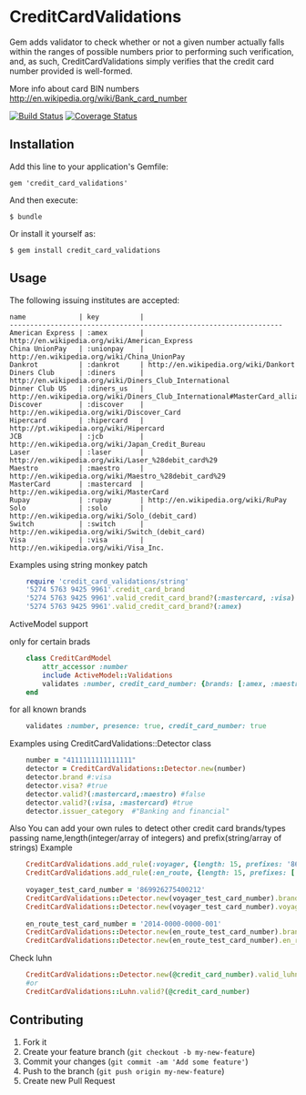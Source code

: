 # CreditCardValidations

Gem adds validator  to check whether or not a given number actually falls within the ranges of possible numbers prior to performing such verification, and, as such, CreditCardValidations simply verifies that the credit card number provided is well-formed.

More info about card BIN numbers http://en.wikipedia.org/wiki/Bank_card_number

[![Build Status](https://travis-ci.org/Fivell/credit_card_validations.png)](https://travis-ci.org/Fivell/credit_card_validations)
[![Coverage Status](https://coveralls.io/repos/Fivell/credit_card_validations/badge.png)](https://coveralls.io/r/Fivell/credit_card_validations)

## Installation

Add this line to your application's Gemfile:

    gem 'credit_card_validations'

And then execute:

    $ bundle

Or install it yourself as:

    $ gem install credit_card_validations

## Usage


The following issuing institutes are accepted:
    
    name             | key          |
    -------------------------------------------------------------------
    American Express | :amex        | http://en.wikipedia.org/wiki/American_Express
    China UnionPay   | :unionpay    | http://en.wikipedia.org/wiki/China_UnionPay
    Dankrot          | :dankrot     | http://en.wikipedia.org/wiki/Dankort
    Diners Club      | :diners      | http://en.wikipedia.org/wiki/Diners_Club_International
    Dinner Club US   | :diners_us   | http://en.wikipedia.org/wiki/Diners_Club_International#MasterCard_alliance
    Discover         | :discover    | http://en.wikipedia.org/wiki/Discover_Card
    Hipercard        | :hipercard   | http://pt.wikipedia.org/wiki/Hipercard
    JCB              | :jcb         | http://en.wikipedia.org/wiki/Japan_Credit_Bureau
    Laser            | :laser       | http://en.wikipedia.org/wiki/Laser_%28debit_card%29
    Maestro          | :maestro     | http://en.wikipedia.org/wiki/Maestro_%28debit_card%29
    MasterCard       | :mastercard  | http://en.wikipedia.org/wiki/MasterCard
    Rupay            | :rupay       | http://en.wikipedia.org/wiki/RuPay
    Solo             | :solo        | http://en.wikipedia.org/wiki/Solo_(debit_card)
    Switch           | :switch      | http://en.wikipedia.org/wiki/Switch_(debit_card)
    Visa             | :visa        | http://en.wikipedia.org/wiki/Visa_Inc.



Examples using string monkey patch

```ruby
    require 'credit_card_validations/string'
    '5274 5763 9425 9961'.credit_card_brand
    '5274 5763 9425 9961'.valid_credit_card_brand?(:mastercard, :visa)  
    '5274 5763 9425 9961'.valid_credit_card_brand?(:amex)  
```

ActiveModel support

only for certain brads

```ruby
    class CreditCardModel 
        attr_accessor :number
        include ActiveModel::Validations
        validates :number, credit_card_number: {brands: [:amex, :maestro]} 
    end
```

for all known brands

```ruby	
    validates :number, presence: true, credit_card_number: true
```

Examples using CreditCardValidations::Detector class

```ruby	
    number = "4111111111111111"
    detector = CreditCardValidations::Detector.new(number)
    detector.brand #:visa
    detector.visa? #true
    detector.valid?(:mastercard,:maestro) #false
    detector.valid?(:visa, :mastercard) #true
    detector.issuer_category  #"Banking and financial"
```

Also You can add your own rules to detect other credit card brands/types
passing name,length(integer/array of integers) and prefix(string/array of strings)
Example

```ruby	
    CreditCardValidations.add_rule(:voyager, {length: 15, prefixes: '86'})
    CreditCardValidations.add_rule(:en_route, {length: 15, prefixes: ['2014', '2149'], skip_luhn: true}) #skip luhn
          
    voyager_test_card_number = '869926275400212'
    CreditCardValidations::Detector.new(voyager_test_card_number).brand #:voyager
    CreditCardValidations::Detector.new(voyager_test_card_number).voyager? #true
    
    en_route_test_card_number = '2014-0000-0000-001'
    CreditCardValidations::Detector.new(en_route_test_card_number).brand #:en_route
    CreditCardValidations::Detector.new(en_route_test_card_number).en_route? #true
```

Check luhn

```ruby	
    CreditCardValidations::Detector.new(@credit_card_number).valid_luhn?
    #or
    CreditCardValidations::Luhn.valid?(@credit_card_number)
```  


## Contributing

1. Fork it
2. Create your feature branch (`git checkout -b my-new-feature`)
3. Commit your changes (`git commit -am 'Add some feature'`)
4. Push to the branch (`git push origin my-new-feature`)
5. Create new Pull Request



